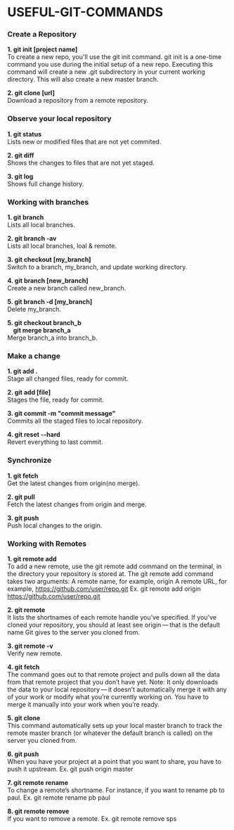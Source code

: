 # USEFUL-GIT-COMMANDS

### **Create a Repository**
**1. git init [project name]**<br />
To create a new repo, you'll use the git init command. git init is a one-time command you use during the initial setup of a new repo. Executing this command will create a new .git subdirectory in your current working directory. This will also create a new master branch.

**2. git clone [url]**<br />
Download a repository from a remote repository.

### **Observe your local repository**
**1. git status**<br />
Lists new or modified files that are not yet commited.

**2. git diff**<br />
Shows the changes to files that are not yet staged.

**3. git log**<br />
Shows full change history.

### **Working with branches**
**1. git branch**<br />
Lists all local branches.

**2. git branch -av**<br />
Lists all local branches, loal & remote.

**3. git checkout [my_branch]**<br />
Switch to a branch, my_branch, and update working directory.

**4. git branch [new_branch]**<br />
Create a new branch called new_branch.

**5. git branch -d [my_branch]**<br />
Delete my_branch.

**5. git checkout branch_b**<br />
**&nbsp; &nbsp; git merge branch_a**<br />
Merge branch_a into branch_b.

### **Make a change**
**1. git add .**<br />
Stage all changed files, ready for commit.

**2. git add [file]**<br />
Stages the file, ready for commit.

**3. git commit -m "commit message"**<br />
Commits all the staged files to local repository.

**4. git reset --hard**<br />
Revert everything to last commit.

### **Synchronize**
**1. git fetch**<br />
Get the latest changes from origin(no merge).

**2. git pull**<br />
Fetch the latest changes from origin and merge.

**3. git push**<br />
Push local changes to the origin.

### **Working with Remotes**
**1. git remote add <remote name> <url>**<br />
To add a new remote, use the git remote add command on the terminal, in the directory your repository is stored at.
The git remote add command takes two arguments:
A remote name, for example, origin
A remote URL, for example, https://github.com/user/repo.git
Ex. git remote add origin https://github.com/user/repo.git

**2. git remote**<br />
It lists the shortnames of each remote handle you’ve specified. If you’ve cloned your repository, you should at least see origin — that is the default name Git gives to the server you cloned from.

**3. git remote -v**<br />
Verify new remote.

**4. git fetch <remote>**<br />
The command goes out to that remote project and pulls down all the data from that remote project that you don’t have yet.
Note: It only downloads the data to your local repository — it doesn’t automatically merge it with any of your work or modify what you’re currently working on. You have to merge it manually into your work when you’re ready.

**5. git clone**<br />
This command automatically sets up your local master branch to track the remote master branch (or whatever the default branch is called) on the server you cloned from.

**6. git push <remote> <branch>**<br />
When you have your project at a point that you want to share, you have to push it upstream.
Ex. git push origin master
  
**7. git remote rename**<br />
To change a remote’s shortname. For instance, if you want to rename pb to paul.
Ex. git remote rename pb paul

**8. git remote remove <remote>**<br />
If you want to remove a remote.
Ex. git remote remove sps
